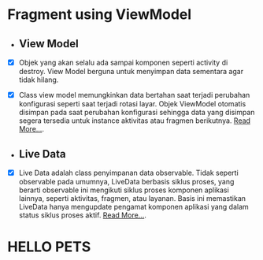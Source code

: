 # Fragment using ViewModel

- ## View Model
- [x] Objek yang akan selalu ada sampai komponen seperti activity di destroy. View Model berguna untuk menyimpan data sementara agar tidak hilang. 

- [x] Class view model memungkinkan data bertahan saat terjadi perubahan konfigurasi seperti saat terjadi rotasi layar. Objek ViewModel otomatis disimpan pada saat perubahan konfigurasi sehingga data yang disimpan segera tersedia untuk instance aktivitas atau fragmen berikutnya. [Read More...](https://developer.android.com/topic/libraries/architecture/viewmodel?hl=id).

- ## Live Data
- [x] Live Data adalah class penyimpanan data observable. Tidak seperti observable pada umumnya, LiveData berbasis siklus proses, yang berarti observable ini mengikuti siklus proses komponen aplikasi lainnya, seperti aktivitas, fragmen, atau layanan. Basis ini memastikan LiveData hanya mengupdate pengamat komponen aplikasi yang dalam status siklus proses aktif. [Read More...](https://developer.android.com/topic/libraries/architecture/livedata?hl=id).

# HELLO PETS
